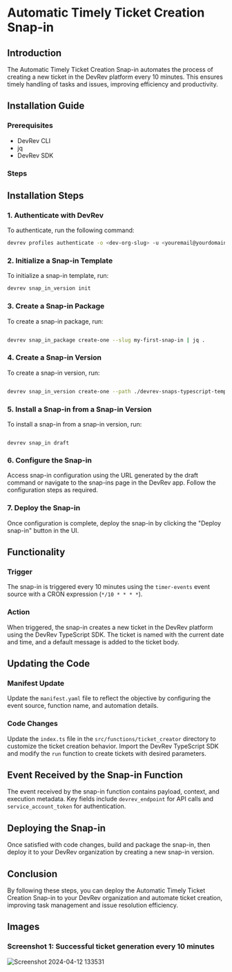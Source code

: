 # Automatic Timely Ticket Creation Snap-in

## Introduction

The Automatic Timely Ticket Creation Snap-in automates the process of creating a new ticket in the DevRev platform every 10 minutes. This ensures timely handling of tasks and issues, improving efficiency and productivity.

## Installation Guide

### Prerequisites
- DevRev CLI
- jq
- DevRev SDK

### Steps
## Installation Steps

### 1. Authenticate with DevRev

To authenticate, run the following command:

```bash
devrev profiles authenticate -o <dev-org-slug> -u <youremail@yourdomain.com>
```
### 2. Initialize a Snap-in Template
To initialize a snap-in template, run:

```bash
devrev snap_in_version init
```
### 3. Create a Snap-in Package
To create a snap-in package, run:

```bash

devrev snap_in_package create-one --slug my-first-snap-in | jq .
```
### 4. Create a Snap-in Version
To create a snap-in version, run:

```bash

devrev snap_in_version create-one --path ./devrev-snaps-typescript-template | jq .

```

### 5. Install a Snap-in from a Snap-in Version
To install a snap-in from a snap-in version, run:

```

devrev snap_in draft
```
### 6. Configure the Snap-in
Access snap-in configuration using the URL generated by the draft command or navigate to the snap-ins page in the DevRev app. Follow the configuration steps as required.

### 7. Deploy the Snap-in
Once configuration is complete, deploy the snap-in by clicking the "Deploy snap-in" button in the UI.

## Functionality

### Trigger
The snap-in is triggered every 10 minutes using the `timer-events` event source with a CRON expression (`*/10 * * * *`).

### Action
When triggered, the snap-in creates a new ticket in the DevRev platform using the DevRev TypeScript SDK. The ticket is named with the current date and time, and a default message is added to the ticket body.

## Updating the Code

### Manifest Update
Update the `manifest.yaml` file to reflect the objective by configuring the event source, function name, and automation details.

### Code Changes
Update the `index.ts` file in the `src/functions/ticket_creator` directory to customize the ticket creation behavior. Import the DevRev TypeScript SDK and modify the `run` function to create tickets with desired parameters.

## Event Received by the Snap-in Function

The event received by the snap-in function contains payload, context, and execution metadata. Key fields include `devrev_endpoint` for API calls and `service_account_token` for authentication.

## Deploying the Snap-in

Once satisfied with code changes, build and package the snap-in, then deploy it to your DevRev organization by creating a new snap-in version.

## Conclusion

By following these steps, you can deploy the Automatic Timely Ticket Creation Snap-in to your DevRev organization and automate ticket creation, improving task management and issue resolution efficiency.

## Images

### Screenshot 1: Successful ticket generation every 10 minutes
![Screenshot 2024-04-12 133531](https://github.com/Akarshh711/DevRev_Assignment/assets/96855236/4e24afc3-ba80-4e6e-bfa6-20ed843f7123)
